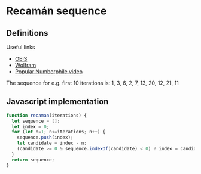 # Recamán sequence
## Definitions
Useful links
* [OEIS](https://oeis.org/A005132)
* [Wolfram](http://mathworld.wolfram.com/RecamansSequence.html)
* [Popular Numberphile video](https://www.youtube.com/watch?v=FGC5TdIiT9U)

The sequence for e.g. first 10 iterations is: 1, 3, 6, 2, 7, 13, 20, 12, 21, 11

## Javascript implementation
```javascript
function recaman(iterations) {
  let sequence = [];
  let index = 0;
  for (let n=1; n<=iterations; n++) {
    sequence.push(index);
    let candidate = index - n;
    (candidate >= 0 & sequence.indexOf(candidate) < 0) ? index = candidate : index += n;
  }
  return sequence;
}
```
